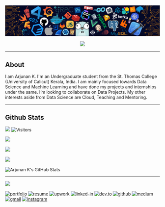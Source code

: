 <!-- <p align="center">
  <img align="center" width="25%" src="./assets/profile.png" alt="header"/>
  <br>
  <h5 align="center">console.log('Forever Explorer');</h5>
</p> </-->



<!-- ----------- HEAD SECTION ------------ -->

![banner.png](./assets/header.png)


<p align="center">
  <img src="https://readme-typing-svg.herokuapp.com?color=0d8eceF&size=30&center=true&vCenter=true&width=550&height=70&lines=Hey+There+👋,+I'm+Arjunan-K;+A+Data+Scientist;Full+Stack+Data+Guy+💻;Loves+To+Build+Projects+🛠;A+Problem+Solver+🕵;+And+An+Open+Source+Contributor+☀;">
</p>

<hr>

## About

I am Arjunan K. I'm an Undergraduate student from the St. Thomas College (University of Calicut) Kerala, India. I am mainly focused towards Data Science and Machine Learning and have done my projects and internships under the same. I’m looking to collaborate on Data Projects. My other interests aside from Data Science are Cloud, Teaching and Mentoring.

<!-- ## Timeline
- Academic Tutor
- Software Engineer [CatalyzeX](https://www.catalyzex.com/) (Sept 2022 - Present)
- Software Engineer [PropertyLoop](https://propertyloop.co.uk/more-info) (Aug 2022 - Sept 2022)
- MLH Fellow @Solana, [MLH Fellowship](https://fellowship.mlh.io/) (May 2022 - Aug 2022)
- Student Developer, [Google Summer of code](https://summerofcode.withgoogle.com/) (May 2022 - Sept 2022)</-->
<hr>

## Github Stats

![](https://komarev.com/ghpvc/?username=arjunan-k&color=blueviolet)
![Visitors](https://visitor-badge.glitch.me/badge?page_id=arjunan-k)

![](https://activity-graph.herokuapp.com/graph?username=arjunan-k&theme=react-dark&hide_border=true&area=true)

![](https://github-readme-streak-stats.herokuapp.com/?user=arjunan-k&theme=dark&hide_border=true)<br/>

![](https://github-readme-stats.vercel.app/api/top-langs/?username=arjunan-k&theme=dark&hide_border=true&include_all_commits=true&count_private=true&layout=compact)

<img src="https://github-readme-stats.vercel.app/api?username=arjunan-k&show_icons=true&hide_border=true&theme=dark" alt="Arjunan K's GitHub Stats">
<hr>

![](https://quotes-github-readme.vercel.app/api?type=horizontal&theme=dark)






<!-- visitors -->
<!-- ![visitors](https://visitor-badge.laobi.icu/badge?page_id=arjunan-k&color=blueviolet) -->





[![portfolio](https://img.shields.io/badge/Portfolio-5340ff?style=for-the-badge&logo=Google-chrome&logoColor=white)](https://tapajyoti-bose.vercel.app/)
[![resume](https://img.shields.io/badge/Resume-4285F4?style=for-the-badge&logo=read-the-docs&logoColor=white)](https://firebasestorage.googleapis.com/v0/b/tapajyoti-bose.appspot.com/o/Tapajyoti%20Bose.pdf?alt=media&token=68b3f3e3-cf56-4666-b4fa-9897c80eec2e)
[![upwork](https://img.shields.io/badge/Upwork-6FDA44?style=for-the-badge&logo=Upwork&logoColor=white)](https://www.upwork.com/freelancers/~01c12e516ee1d35044)
[![linked-in](https://img.shields.io/badge/Linked_In-0077B5?style=for-the-badge&logo=LinkedIn&logoColor=white)](https://www.linkedin.com/in/tapajyoti-bose/)
[![dev.to](https://img.shields.io/badge/Dev.to-0A0A0A?style=for-the-badge&logo=DevdotTo&logoColor=white)](https://dev.to/ruppysuppy)
[![github](https://img.shields.io/badge/GitHub-000000?style=for-the-badge&logo=GitHub&logoColor=white)](https://github.com/ruppysuppy)
[![medium](https://img.shields.io/badge/medium-000000?style=for-the-badge&logo=medium&logoColor=white)](https://tapajyoti-bose.medium.com/)
[![gmail](https://img.shields.io/badge/Gmail-D14836?style=for-the-badge&logo=Gmail&logoColor=white)](mailto:https://github.com/ruppysuppy)
[![instagram](https://img.shields.io/badge/Instagram-E4405F?style=for-the-badge&logo=instagram&logoColor=white)](https://www.instagram.com/tapajyotib/)








<!-- <p align="center">
  <img align="center" src="https://github-profile-trophy.vercel.app/?username=arjunan-k&theme=onedark&no-frame=true&row=1&column=5&margin-w=6&no-bg=true" />
</p>
<p align="center"> 
  <img align="center" height="150px" src="https://github-readme-stats.vercel.app/api?username=arjunan-k&theme=outrun&show_icons=true&count_private=true"/>
  <img align="center" height="150px" src="https://github-readme-stats.vercel.app/api/top-langs/?username=arjunan-k&layout=compact&hide=html,css&theme=outrun" /> -->

